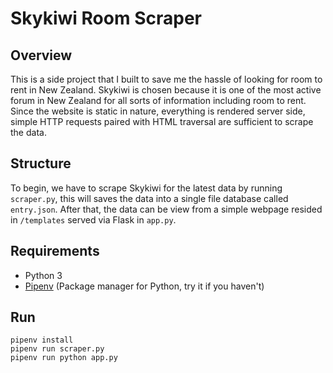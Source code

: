 # Skykiwi Room Scraper

## Overview

This is a side project that I built to save me the hassle of looking for room to rent in New Zealand. Skykiwi is chosen because it is one of the most active forum in New Zealand for all sorts of information including room to rent. Since the website is static in nature, everything is rendered server side, simple HTTP requests paired with HTML traversal are sufficient to scrape the data.

## Structure

To begin, we have to scrape Skykiwi for the latest data by running `scraper.py`, this will saves the data into a single file database called `entry.json`. After that, the data can be view from a simple webpage resided in `/templates` served via Flask in `app.py`.

## Requirements

- Python 3
- [Pipenv](https://pipenv.kennethreitz.org/en/latest/) (Package manager for Python, try it if you haven't)

## Run

    pipenv install
    pipenv run scraper.py
    pipenv run python app.py
